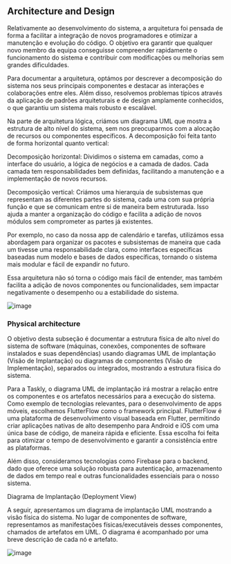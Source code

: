 ## Architecture and Design

Relativamente ao desenvolvimento do sistema, a arquitetura foi pensada de forma a facilitar a integração de novos programadores e otimizar a manutenção e evolução do código. O objetivo era garantir que qualquer novo membro da equipa conseguisse compreender rapidamente o funcionamento do sistema e contribuir com modificações ou melhorias sem grandes dificuldades.

Para documentar a arquitetura, optámos por descrever a decomposição do sistema nos seus principais componentes e destacar as interações e colaborações entre eles. Além disso, resolvemos problemas típicos através da aplicação de padrões arquiteturais e de design amplamente conhecidos, o que garantiu um sistema mais robusto e escalável.

Na parte de arquitetura lógica, criámos um diagrama UML que mostra a estrutura de alto nível do sistema, sem nos preocuparmos com a alocação de recursos ou componentes específicos. A decomposição foi feita tanto de forma horizontal quanto vertical:

Decomposição horizontal: Dividimos o sistema em camadas, como a interface do usuário, a lógica de negócios e a camada de dados. Cada camada tem responsabilidades bem definidas, facilitando a manutenção e a implementação de novos recursos.

Decomposição vertical: Criámos uma hierarquia de subsistemas que representam as diferentes partes do sistema, cada uma com sua própria função e que se comunicam entre si de maneira bem estruturada. Isso ajuda a manter a organização do código e facilita a adição de novos módulos sem comprometer as partes já existentes.

Por exemplo, no caso da nossa app de calendário e tarefas, utilizámos essa abordagem para organizar os pacotes e subsistemas de maneira que cada um tivesse uma responsabilidade clara, como interfaces específicas baseadas num modelo e bases de dados específicas, tornando o sistema mais modular e fácil de expandir no futuro.

Essa arquitetura não só torna o código mais fácil de entender, mas também facilita a adição de novos componentes ou funcionalidades, sem impactar negativamente o desempenho ou a estabilidade do sistema.

![image](https://github.com/user-attachments/assets/4d9f3a41-a21d-4887-bffc-945dd5c114ee)


### Physical architecture

O objetivo desta subseção é documentar a estrutura física de alto nível do sistema de software (máquinas, conexões, componentes de software instalados e suas dependências) usando diagramas UML de implantação (Visão de Implantação) ou diagramas de componentes (Visão de Implementação), separados ou integrados, mostrando a estrutura física do sistema.

Para a Taskly, o diagrama UML de implantação irá mostrar a relação entre os componentes e os artefatos necessários para a execução do sistema. Como exemplo de tecnologias relevantes, para o desenvolvimento de apps móveis, escolhemos FlutterFlow como o framework principal. FlutterFlow é uma plataforma de desenvolvimento visual baseada em Flutter, permitindo criar aplicações nativas de alto desempenho para Android e iOS com uma única base de código, de maneira rápida e eficiente. Essa escolha foi feita para otimizar o tempo de desenvolvimento e garantir a consistência entre as plataformas.

Além disso, consideramos tecnologias como Firebase para o backend, dado que oferece uma solução robusta para autenticação, armazenamento de dados em tempo real e outras funcionalidades essenciais para o nosso sistema.

Diagrama de Implantação (Deployment View)

A seguir, apresentamos um diagrama de implantação UML mostrando a visão física do sistema. No lugar de componentes de software, representamos as manifestações físicas/executáveis desses componentes, chamados de artefatos em UML. O diagrama é acompanhado por uma breve descrição de cada nó e artefato.

![image](https://github.com/user-attachments/assets/20ab024c-c081-4399-9cd8-f9f37f6b5508)

